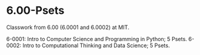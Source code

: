 # 6.00-Psets
Classwork from 6.00 (6.0001 and 6.0002) at MIT.

6-0001: Intro to Computer Science and Programming in Python; 5 Psets.
6-0002: Intro to Computational Thinking and Data Science; 5 Psets.
